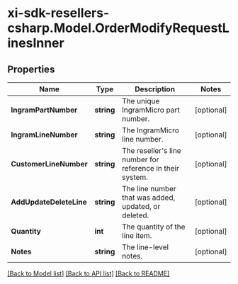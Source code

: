 # xi-sdk-resellers-csharp.Model.OrderModifyRequestLinesInner

## Properties

Name | Type | Description | Notes
------------ | ------------- | ------------- | -------------
**IngramPartNumber** | **string** | The unique IngramMicro part number. | [optional] 
**IngramLineNumber** | **string** | The IngramMicro line number. | [optional] 
**CustomerLineNumber** | **string** | The reseller&#39;s line number for reference in their system. | [optional] 
**AddUpdateDeleteLine** | **string** | The line number that was added, updated, or deleted. | [optional] 
**Quantity** | **int** | The quantity of the line item. | [optional] 
**Notes** | **string** | The line-level notes. | [optional] 

[[Back to Model list]](../README.md#documentation-for-models) [[Back to API list]](../README.md#documentation-for-api-endpoints) [[Back to README]](../README.md)

